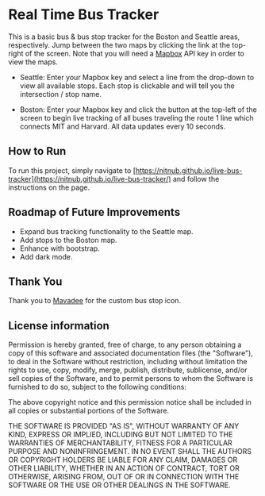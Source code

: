 # Real Time Bus Tracker

This is a basic bus & bus stop tracker for the Boston and Seattle areas, respectively. Jump between the two maps by clicking the link at the top-right of the screen. Note that you will need a [Mapbox](https://www.mapbox.com/) API key in order to view the maps. 

* Seattle: Enter your Mapbox key and select a line from the drop-down to view all available stops. Each stop is clickable and will tell you the intersection / stop name.

* Boston: Enter your Mapbox key and click the button at the top-left of the screen to begin live tracking of all buses traveling the route 1 line which connects MIT and Harvard. All data updates every 10 seconds.


## How to Run
To run this project, simply navigate to [https://nitnub.github.io/live-bus-tracker](https://nitnub.github.io/live-bus-tracker/) and follow the instructions on the page.


## Roadmap of Future Improvements
* Expand bus tracking functionality to the Seattle map.
* Add stops to the Boston map.
* Enhance with bootstrap.
* Add dark mode.


## Thank You
Thank you to [Mavadee](https://www.flaticon.com/authors/mavadee) for the custom bus stop icon. 


## License information

Permission is hereby granted, free of charge, to any person obtaining a copy of this software and associated documentation files (the "Software"), to deal in the Software without restriction, including without limitation the rights to use, copy, modify, merge, publish, distribute, sublicense, and/or sell copies of the Software, and to permit persons to whom the Software is furnished to do so, subject to the following conditions:

The above copyright notice and this permission notice shall be included in all copies or substantial portions of the Software.

THE SOFTWARE IS PROVIDED "AS IS", WITHOUT WARRANTY OF ANY KIND, EXPRESS OR IMPLIED, INCLUDING BUT NOT LIMITED TO THE WARRANTIES OF MERCHANTABILITY, FITNESS FOR A PARTICULAR PURPOSE AND NONINFRINGEMENT. IN NO EVENT SHALL THE AUTHORS OR COPYRIGHT HOLDERS BE LIABLE FOR ANY CLAIM, DAMAGES OR OTHER LIABILITY, WHETHER IN AN ACTION OF CONTRACT, TORT OR OTHERWISE, ARISING FROM, OUT OF OR IN CONNECTION WITH THE SOFTWARE OR THE USE OR OTHER DEALINGS IN THE SOFTWARE.
